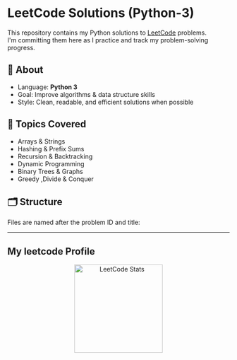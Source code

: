 # LeetCode Solutions (Python-3)

This repository contains my Python solutions to [LeetCode](https://leetcode.com/) problems.  
I'm committing them here as I practice and track my problem-solving progress.

## 📌 About
- Language: **Python 3**
- Goal: Improve algorithms & data structure skills
- Style: Clean, readable, and efficient solutions when possible

## 📖 Topics Covered

- Arrays & Strings  
- Hashing & Prefix Sums  
- Recursion & Backtracking  
- Dynamic Programming  
- Binary Trees & Graphs  
- Greedy ,Divide & Conquer 

## 🗂 Structure
Files are named after the problem ID and title:

---

## My leetcode Profile
<p align="center">
  <img src="https://leetcard.jacoblin.cool/anonized?theme=dark&bg_color=0D1117&font=Fira+Code&ext=contest&ext_color=1E90FF&ext_opacity=100&font_color=FFFFF0" height="200" alt="LeetCode Stats"/>
  
</p>
